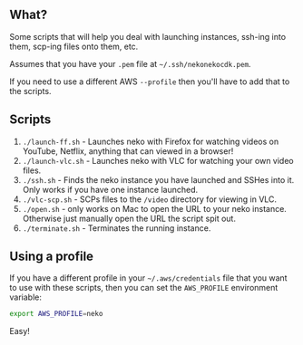 ## What?

Some scripts that will help you deal with launching instances, ssh-ing into them, scp-ing files onto them, etc.

Assumes that you have your `.pem` file at `~/.ssh/nekonekocdk.pem`.

If you need to use a different AWS `--profile` then you'll have to add that to the scripts.

## Scripts

1. `./launch-ff.sh` - Launches neko with Firefox for watching videos on YouTube, Netflix, anything that can viewed in a browser!
2. `./launch-vlc.sh` - Launches neko with VLC for watching your own video files.
3. `./ssh.sh` - Finds the neko instance you have launched and SSHes into it. Only works if you have one instance launched.
4. `./vlc-scp.sh` - SCPs files to the `/video` directory for viewing in VLC.
5. `./open.sh` - only works on Mac to open the URL to your neko instance. Otherwise just manually open the URL the script spit out.
6. `./terminate.sh` - Terminates the running instance.

## Using a profile

If you have a different profile in your `~/.aws/credentials` file that you want to use with these scripts, then you can set the `AWS_PROFILE` environment variable:

``` sh
export AWS_PROFILE=neko
```

Easy!
